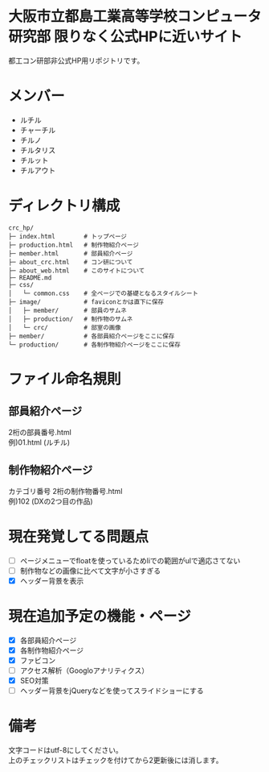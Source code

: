 # 大阪市立都島工業高等学校コンピュータ研究部 限りなく公式HPに近いサイト
都工コン研部非公式HP用リポジトリです。

# メンバー
- ルチル
- チャーチル
- チルノ
- チルタリス
- チルット
- チルアウト

# ディレクトリ構成
```
crc_hp/
├─ index.html        # トップページ
├─ production.html   # 制作物紹介ページ
├─ member.html       # 部員紹介ページ
├─ about_crc.html    # コン研について
├─ about_web.html    # このサイトについて
├─ README.md
├─ css/
│   └─ common.css    # 全ページでの基礎となるスタイルシート
├─ image/            # faviconとかは直下に保存
│   ├─ member/       # 部員のサムネ
│   ├─ production/   # 制作物のサムネ
│   └─ crc/          # 部室の画像
├─ member/           # 各部員紹介ページをここに保存
└─ production/       # 各制作物紹介ページをここに保存
```

# ファイル命名規則
## 部員紹介ページ
2桁の部員番号.html<br>
例)01.html (ルチル)
## 制作物紹介ページ
カテゴリ番号 2桁の制作物番号.html<br>
例)102 (DXの2つ目の作品)

# 現在発覚してる問題点
- [ ] ページメニューでfloatを使っているためliでの範囲がulで適応さてない
- [ ] 制作物などの画像に比べて文字が小さすぎる
- [x] ヘッダー背景を表示

# 現在追加予定の機能・ページ
- [x] 各部員紹介ページ
- [x] 各制作物紹介ページ
- [x] ファビコン
- [ ] アクセス解析（Googloアナリティクス）
- [x] SEO対策
- [ ] ヘッダー背景をjQueryなどを使ってスライドショーにする

# 備考
文字コードはutf-8にしてください。<br>
上のチェックリストはチェックを付けてから2更新後には消します。
